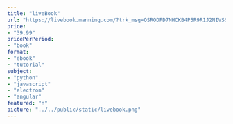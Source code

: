 ```yaml
---
title: "liveBook"
url: "https://livebook.manning.com/?trk_msg=OSRODFD7NHCKB4P5R9R1J2NIVS&trk_contact=QM717KMFFAHTI7SDGRV1FLKDFK&trk_sid=KKRHDUI0OT4RS1S48S1DV9BCJ4&utm_source=Listrak&utm_medium=Email&utm_term=https%3a%2f%2flivebook.manning.com%2f&utm_campaign=Meet+liveBook%2c+Manning%E2%80%99s+FREE+online+reading+platform"
price: 
- "39.99"
pricePerPeriod: 
- "book"
format: 
- "ebook"
- "tutorial"
subject: 
- "python"
- "javascript"
- "electron"
- "angular"
featured: "n"
picture: "../../public/static/livebook.png"
---
```

